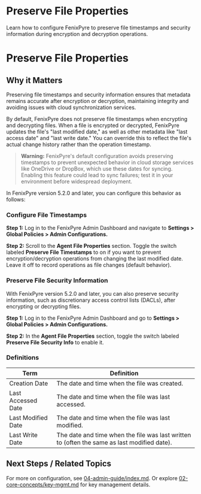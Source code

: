 # Preserve File Properties

Learn how to configure FenixPyre to preserve file timestamps and security information during encryption and decryption operations.


# Preserve File Properties

## Why it Matters
Preserving file timestamps and security information ensures that metadata remains accurate after encryption or decryption, maintaining integrity and avoiding issues with cloud synchronization services.

By default, FenixPyre does not preserve file timestamps when encrypting and decrypting files. When a file is encrypted or decrypted, FenixPyre updates the file's "last modified date," as well as other metadata like "last access date" and "last write date." You can override this to reflect the file's actual change history rather than the operation timestamp.

> **Warning:** FenixPyre's default configuration avoids preserving timestamps to prevent unexpected behavior in cloud storage services like OneDrive or DropBox, which use these dates for syncing. Enabling this feature could lead to sync failures; test it in your environment before widespread deployment.

In FenixPyre version 5.2.0 and later, you can configure this behavior as follows:

### Configure File Timestamps

**Step 1:** Log in to the FenixPyre Admin Dashboard and navigate to **Settings > Global Policies > Admin Configurations.**

<!-- IMG: ./media/04-admin-guide/admin-dashboard.png | Alt: FenixPyre Admin Dashboard overview -->

**Step 2:** Scroll to the **Agent File Properties** section. Toggle the switch labeled **Preserve File Timestamps** to on if you want to prevent encryption/decryption operations from changing the last modified date. Leave it off to record operations as file changes (default behavior).

<!-- IMG: ./media/04-admin-guide/global-policies.png | Alt: Global Policies in FenixPyre Admin Dashboard -->

### Preserve File Security Information

With FenixPyre version 5.2.0 and later, you can also preserve security information, such as discretionary access control lists (DACLs), after encrypting or decrypting files.

**Step 1:** Log in to the FenixPyre Admin Dashboard and go to **Settings > Global Policies > Admin Configurations.**

<!-- IMG: ./media/04-admin-guide/global-policies-security.png | Alt: Global Policies for security settings -->

**Step 2:** In the **Agent File Properties** section, toggle the switch labeled **Preserve File Security Info** to enable it.

<!-- IMG: ./media/04-admin-guide/preserve-security-info.png | Alt: Preserve File Security Info toggle -->

### Definitions

| Term            | Definition                          |
| --------------- | ----------------------------------- |
| Creation Date   | The date and time when the file was created. |
| Last Accessed Date | The date and time when the file was last accessed. |
| Last Modified Date | The date and time when the file was last modified. |
| Last Write Date | The date and time when the file was last written to (often the same as last modified date). |

## Next Steps / Related Topics
For more on configuration, see [04-admin-guide/index.md](./index.md). Or explore [02-core-concepts/key-mgmt.md](../02-core-concepts/key-mgmt.md) for key management details.
